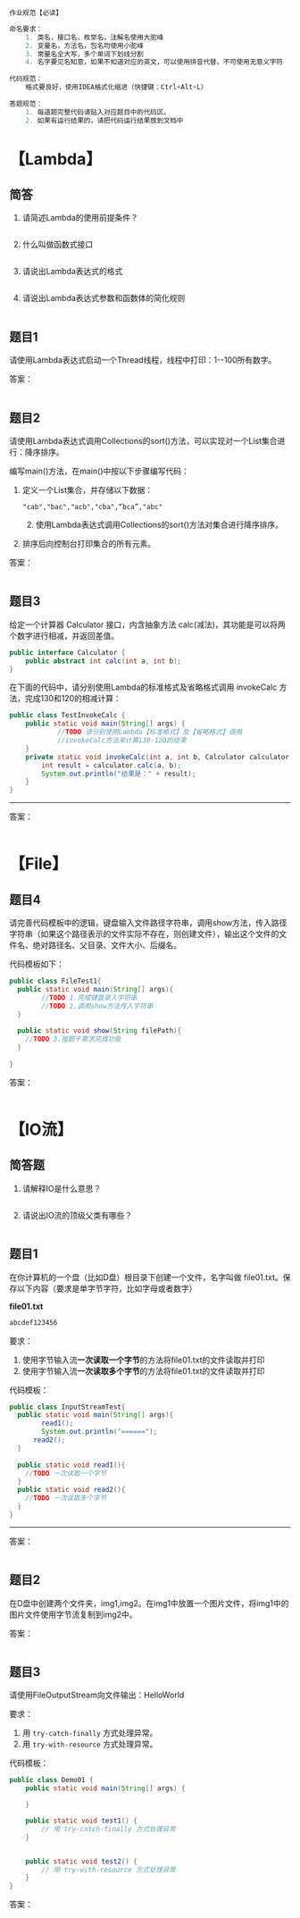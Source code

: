 ```java
作业规范【必读】

命名要求：
	1. 类名，接口名，枚举名，注解名使用大驼峰
	2. 变量名，方法名，包名均使用小驼峰
	3. 常量名全大写，多个单词下划线分割
	4. 名字要见名知意，如果不知道对应的英文，可以使用拼音代替。不可使用无意义字符
  
代码规范：
	格式要良好，使用IDEA格式化缩进（快捷键：Ctrl+Alt+L）
  
答题规范：
	1. 每道题完整代码请贴入对应题目中的代码区。
    2. 如果有运行结果的，请把代码运行结果放到文档中
```



# 【Lambda】

## 简答

1. 请简述Lambda的使用前提条件？

   ```
   
   ```

2. 什么叫做函数式接口

   ```
   
   ```

3. 请说出Lambda表达式的格式

   ```
   
   ```
   
4. 请说出Lambda表达式参数和函数体的简化规则

   ```
   
   ```



   



## 题目1

请使用Lambda表达式启动一个Thread线程，线程中打印：1--100所有数字。

答案：

```java

```

 

## 题目2

请使用Lambda表达式调用Collections的sort()方法，可以实现对一个List<String>集合进行：降序排序。

编写main()方法，在main()中按以下步骤编写代码：

 1. 定义一个List<String>集合，并存储以下数据：

    ```
    "cab","bac","acb","cba",“bca”,"abc"
    ```

    2. 使用Lambda表达式调用Collections的sort()方法对集合进行降序排序。

2. 排序后向控制台打印集合的所有元素。



答案：

```java

```





## 题目3

给定一个计算器 Calculator 接口，内含抽象方法 calc(减法)，其功能是可以将两个数字进行相减，并返回差值。

```java
public interface Calculator { 
	public abstract int calc(int a, int b); 
}
```

在下面的代码中，请分别使用Lambda的标准格式及省略格式调用 invokeCalc 方法，完成130和120的相减计算： 

```java
public class TestInvokeCalc {
    public static void main(String[] args) {
			//TODO 请分别使用Lambda【标准格式】及【省略格式】调用
 		 	//invokeCalc方法来计算130‐120的结果
    }
    private static void invokeCalc(int a, int b, Calculator calculator) {
        int result = calculator.calc(a, b);
        System.out.println("结果是：" + result);
    }
}
```

----------

答案：

```java

```













# 【File】

## 题目4

请完善代码模板中的逻辑，键盘输入文件路径字符串，调用show方法，传入路径字符串（如果这个路径表示的文件实际不存在，则创建文件），输出这个文件的文件名、绝对路径名、父目录、文件大小、后缀名。

代码模板如下：

```java
public class FileTest1{
  public static void main(String[] args){
        //TODO 1.完成键盘录入字符串
		//TODO 2.调用show方法传入字符串
  }
  
  public static void show(String filePath){
    //TODO 3.按题干需求完成功能
  }
  
}
```

答案：

~~~java

~~~













# 【IO流】

## 简答题

1. 请解释IO是什么意思？

   ```
   
   ```

2. 请说出IO流的顶级父类有哪些？

   ```
   
   ```



## 题目1

在你计算机的一个盘（比如D盘）根目录下创建一个文件，名字叫做 file01.txt。保存以下内容（要求是单字节字符，比如字母或者数字）

**file01.txt**

```java
abcdef123456
```

要求：

1. 使用字节输入流**一次读取一个字节**的方法将file01.txt的文件读取并打印
2. 使用字节输入流**一次读取多个字节**的方法将file01.txt的文件读取并打印

代码模板：

~~~java
public class InputStreamTest{
  public static void main(String[] args){
    	read1();
    	System.out.println("======");
      read2();
  }
  
  public static void read1(){
    //TODO 一次读取一个字节
  }
  public static void read2(){
    //TODO 一次读取多个字节
  }
}
~~~

---

答案：

~~~java

~~~









## 题目2

在D盘中创建两个文件夹，img1,img2。在img1中放置一个图片文件，将img1中的图片文件使用字节流复制到img2中。

答案：

```java

```





##  题目3

请使用FileOutputStream向文件输出：HelloWorld

要求：

1. 用 `try-catch-finally` 方式处理异常。
2. 用 `try-with-resource` 方式处理异常。

代码模板：

```java
public class Demo01 {
    public static void main(String[] args) {

    }

    public static void test1() {
        // 用 try-catch-finally 方式处理异常
    }


    public static void test2() {
        // 用 try-with-resource 方式处理异常
    }
}

```

答案：

```java

```














